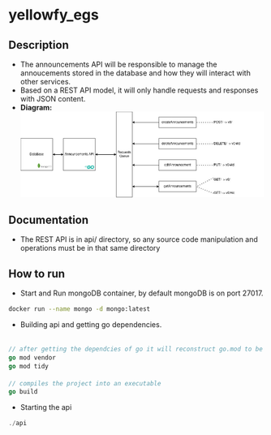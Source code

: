 # yellowfy_egs
## Description
- The announcements API will be responsible to manage the annoucements stored in the database and how they will interact with other services.
- Based on a REST API model, it will only handle requests and responses with JSON content.
- **Diagram:** ![view diagram](readme/view_diagram.jpg)

## Documentation
- The REST API is in api/ directory, so any source code manipulation and operations must be in that same directory

## How to run
- Start and Run mongoDB container, by default mongoDB is on port 27017.
```bash
docker run --name mongo -d mongo:latest
```

- Building api and getting go dependencies.
```go

// after getting the dependcies of go it will reconstruct go.mod to be more readable
go mod vendor
go mod tidy

// compiles the project into an executable
go build
```

- Starting the api
```go
./api
```
